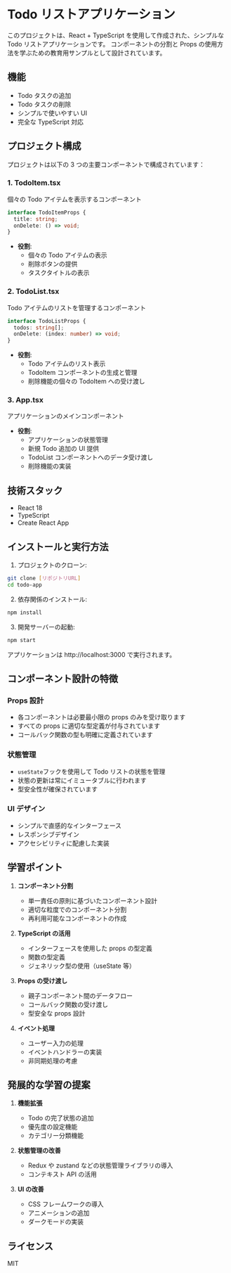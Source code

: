 # Todo リストアプリケーション

このプロジェクトは、React + TypeScript を使用して作成された、シンプルな Todo リストアプリケーションです。
コンポーネントの分割と Props の使用方法を学ぶための教育用サンプルとして設計されています。

## 機能

- Todo タスクの追加
- Todo タスクの削除
- シンプルで使いやすい UI
- 完全な TypeScript 対応

## プロジェクト構成

プロジェクトは以下の 3 つの主要コンポーネントで構成されています：

### 1. TodoItem.tsx

個々の Todo アイテムを表示するコンポーネント

```typescript
interface TodoItemProps {
  title: string;
  onDelete: () => void;
}
```

- **役割**:
  - 個々の Todo アイテムの表示
  - 削除ボタンの提供
  - タスクタイトルの表示

### 2. TodoList.tsx

Todo アイテムのリストを管理するコンポーネント

```typescript
interface TodoListProps {
  todos: string[];
  onDelete: (index: number) => void;
}
```

- **役割**:
  - Todo アイテムのリスト表示
  - TodoItem コンポーネントの生成と管理
  - 削除機能の個々の TodoItem への受け渡し

### 3. App.tsx

アプリケーションのメインコンポーネント

- **役割**:
  - アプリケーションの状態管理
  - 新規 Todo 追加の UI 提供
  - TodoList コンポーネントへのデータ受け渡し
  - 削除機能の実装

## 技術スタック

- React 18
- TypeScript
- Create React App

## インストールと実行方法

1. プロジェクトのクローン:

```bash
git clone [リポジトリURL]
cd todo-app
```

2. 依存関係のインストール:

```bash
npm install
```

3. 開発サーバーの起動:

```bash
npm start
```

アプリケーションは http://localhost:3000 で実行されます。

## コンポーネント設計の特徴

### Props 設計

- 各コンポーネントは必要最小限の props のみを受け取ります
- すべての props に適切な型定義が付与されています
- コールバック関数の型も明確に定義されています

### 状態管理

- `useState`フックを使用して Todo リストの状態を管理
- 状態の更新は常にイミュータブルに行われます
- 型安全性が確保されています

### UI デザイン

- シンプルで直感的なインターフェース
- レスポンシブデザイン
- アクセシビリティに配慮した実装

## 学習ポイント

1. **コンポーネント分割**

   - 単一責任の原則に基づいたコンポーネント設計
   - 適切な粒度でのコンポーネント分割
   - 再利用可能なコンポーネントの作成

2. **TypeScript の活用**

   - インターフェースを使用した props の型定義
   - 関数の型定義
   - ジェネリック型の使用（useState 等）

3. **Props の受け渡し**

   - 親子コンポーネント間のデータフロー
   - コールバック関数の受け渡し
   - 型安全な props 設計

4. **イベント処理**
   - ユーザー入力の処理
   - イベントハンドラーの実装
   - 非同期処理の考慮

## 発展的な学習の提案

1. **機能拡張**

   - Todo の完了状態の追加
   - 優先度の設定機能
   - カテゴリー分類機能

2. **状態管理の改善**

   - Redux や zustand などの状態管理ライブラリの導入
   - コンテキスト API の活用

3. **UI の改善**
   - CSS フレームワークの導入
   - アニメーションの追加
   - ダークモードの実装

## ライセンス

MIT
